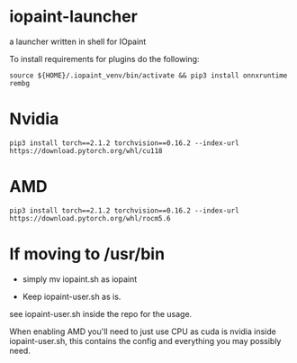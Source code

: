 # iopaint-launcher
a launcher written in shell for IOpaint


To install requirements for plugins do the following:

    source ${HOME}/.iopaint_venv/bin/activate && pip3 install onnxruntime rembg


# Nvidia

    pip3 install torch==2.1.2 torchvision==0.16.2 --index-url https://download.pytorch.org/whl/cu118

# AMD

    pip3 install torch==2.1.2 torchvision==0.16.2 --index-url https://download.pytorch.org/whl/rocm5.6

# If moving to /usr/bin

* simply mv iopaint.sh as iopaint

* Keep iopaint-user.sh as is.


see iopaint-user.sh inside the repo for the usage.

When enabling AMD you'll need to just use CPU as cuda is nvidia inside iopaint-user.sh, this contains the config and everything you may possibly need.
